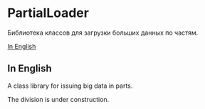 # PartialLoader
Библиотека классов для загрузки больших данных по частям.

[In English](#in-english)

## 

## In English
A class library for issuing big data in parts.

The division is under construction.
